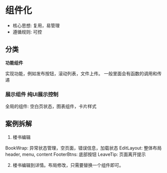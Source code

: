 # 组件化

- 核心思想: 复用，易管理
- 遵循规则: 可控

## 分类

**功能组件**

实现功能，例如发布按钮，滚动列表，文件上传。
一般里面会有函数的调用和传递

### 展示组件 纯UI展示控制

全局的组件: 空白页状态，图表组件，卡片样式

## 案例拆解

1. 楼书编辑

BookWrap: 异常状态管理，空页面，错误信息，加载状态
EditLayout: 整体布局 header, menu, content
FooterBtns: 底部按钮
LeaveTip: 页面离开提示

2. 楼书编辑到详情。布局修改，只需要替换一个组件即可。

